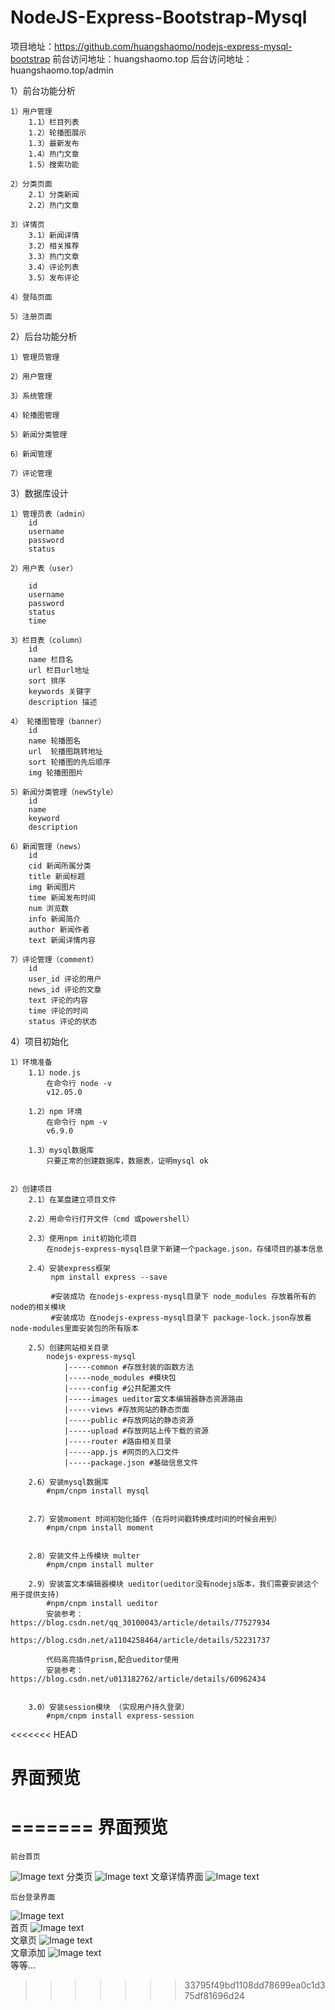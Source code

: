 NodeJS-Express-Bootstrap-Mysql
=================================
项目地址：https://github.com/huangshaomo/nodejs-express-mysql-bootstrap
前台访问地址：huangshaomo.top
后台访问地址：huangshaomo.top/admin

1）前台功能分析

    1）用户管理
        1.1）栏目列表
        1.2）轮播图展示
        1.3）最新发布
        1.4）热门文章
        1.5）搜索功能

    2）分类页面
        2.1）分类新闻
        2.2）热门文章

    3）详情页
        3.1）新闻详情
        3.2）相关推荐
        3.3）热门文章
        3.4）评论列表
        3.5）发布评论

    4）登陆页面

    5）注册页面





2）后台功能分析

    1）管理员管理

    2）用户管理

    3）系统管理

    4）轮播图管理

    5）新闻分类管理

    6）新闻管理

    7）评论管理


3）数据库设计

    1）管理员表（admin）
        id
        username
        password
        status
        
    2）用户表（user）

        id
        username
        password
        status
        time

    3）栏目表（column）
        id
        name 栏目名
        url 栏目url地址
        sort 排序
        keywords 关键字
        description 描述

    4） 轮播图管理（banner）
        id
        name 轮播图名
        url  轮播图跳转地址
        sort 轮播图的先后顺序
        img 轮播图图片
    
    5）新闻分类管理（newStyle）
        id
        name
        keyword
        description
    
    6）新闻管理（news）
        id
        cid 新闻所属分类
        title 新闻标题
        img 新闻图片
        time 新闻发布时间
        num 浏览数
        info 新闻简介
        author 新闻作者
        text 新闻详情内容

    7）评论管理（comment）
        id
        user_id 评论的用户
        news_id 评论的文章
        text 评论的内容
        time 评论的时间
        status 评论的状态
          


4）项目初始化

    1）环境准备
        1.1）node.js
            在命令行 node -v
            v12.05.0

        1.2）npm 环境
            在命令行 npm -v
            v6.9.0

        1.3）mysql数据库
            只要正常的创建数据库，数据表，证明mysql ok


    2）创建项目
        2.1）在某盘建立项目文件

        2.2）用命令行打开文件（cmd 或powershell）

        2.3）使用npm init初始化项目
            在nodejs-express-mysql目录下新建一个package.json，存储项目的基本信息

        2.4）安装express框架
             npm install express --save

             #安装成功 在nodejs-express-mysql目录下 node_modules 存放着所有的node的相关模块
             #安装成功 在nodejs-express-mysql目录下 package-lock.json存放着node-modules里面安装包的所有版本

        2.5）创建网站相关目录
            nodejs-express-mysql
                |-----common #存放封装的函数方法
                |-----node_modules #模块包
                |-----config #公共配置文件
                |-----images ueditor富文本编辑器静态资源路由
                |-----views #存放网站的静态页面
                |-----public #存放网站的静态资源
                |-----upload #存放网站上传下载的资源
                |-----router #路由相关目录
                |-----app.js #网页的入口文件
                |-----package.json #基础信息文件

        2.6）安装mysql数据库
            #npm/cnpm install mysql


        2.7）安装moment 时间初始化插件（在将时间戳转换成时间的时候会用到）
            #npm/cnpm install moment


        2.8）安装文件上传模块 multer
            #npm/cnpm install multer

        2.9）安装富文本编辑器模块 ueditor(ueditor没有nodejs版本，我们需要安装这个用于提供支持)
            #npm/cnpm install ueditor
            安装参考：https://blog.csdn.net/qq_30100043/article/details/77527934
                     https://blog.csdn.net/a1104258464/article/details/52231737

            代码高亮插件prism,配合ueditor使用 
            安装参考：https://blog.csdn.net/u013182762/article/details/60962434

        
        3.0）安装session模块 （实现用户持久登录）
            #npm/cnpm install express-session

<<<<<<< HEAD


界面预览
=================================


=======
界面预览
=================================     
    前台首页
![Image text](https://github.com/huangshaomo/photo/blob/master/github_img1.jpg)
    分类页
![Image text](https://github.com/huangshaomo/photo/blob/master/github_img_homelist.jpg)
    文章详情界面
![Image text](https://github.com/huangshaomo/photo/blob/master/github_img_news.jpg)   
    
    后台登录界面
![Image text](https://github.com/huangshaomo/photo/blob/master/github_img_adminlogin.jpg)   
    首页
![Image text](https://github.com/huangshaomo/photo/blob/master/github_img_admin.jpg)  
    文章页
![Image text](https://github.com/huangshaomo/photo/blob/master/github_img_admin_news.jpg)     
    文章添加
![Image text](https://github.com/huangshaomo/photo/blob/master/github_img_admin_newsupload.jpg)    
等等...
>>>>>>> 33795f49bd1108dd78699ea0c1d375df81696d24
